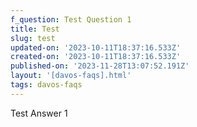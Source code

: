 ```yaml
---
f_question: Test Question 1
title: Test
slug: test
updated-on: '2023-10-11T18:37:16.533Z'
created-on: '2023-10-11T18:37:16.533Z'
published-on: '2023-11-28T13:07:52.191Z'
layout: '[davos-faqs].html'
tags: davos-faqs
---
```


Test Answer 1
